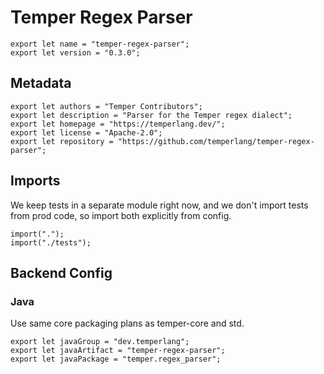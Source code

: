# Temper Regex Parser

    export let name = "temper-regex-parser";
    export let version = "0.3.0";

## Metadata

    export let authors = "Temper Contributors";
    export let description = "Parser for the Temper regex dialect";
    export let homepage = "https://temperlang.dev/";
    export let license = "Apache-2.0";
    export let repository = "https://github.com/temperlang/temper-regex-parser";

## Imports

We keep tests in a separate module right now, and we don't import tests from
prod code, so import both explicitly from config.

    import(".");
    import("./tests");

## Backend Config

### Java

Use same core packaging plans as temper-core and std.

    export let javaGroup = "dev.temperlang";
    export let javaArtifact = "temper-regex-parser";
    export let javaPackage = "temper.regex_parser";
